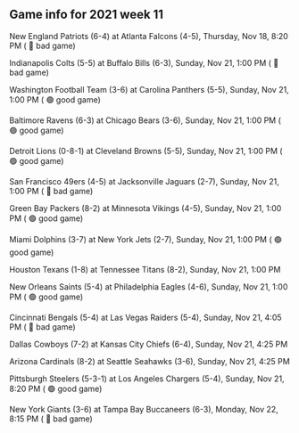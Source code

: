 ## Game info for 2021 week 11
New England Patriots (6-4) at Atlanta Falcons (4-5), Thursday, Nov 18, 8:20 PM (	:red_circle: bad game)



Indianapolis Colts (5-5) at Buffalo Bills (6-3), Sunday, Nov 21, 1:00 PM (	:red_circle: bad game)

Washington Football Team (3-6) at Carolina Panthers (5-5), Sunday, Nov 21, 1:00 PM (	:green_circle: good game)

Baltimore Ravens (6-3) at Chicago Bears (3-6), Sunday, Nov 21, 1:00 PM (	:green_circle: good game)

Detroit Lions (0-8-1) at Cleveland Browns (5-5), Sunday, Nov 21, 1:00 PM (	:green_circle: good game)

San Francisco 49ers (4-5) at Jacksonville Jaguars (2-7), Sunday, Nov 21, 1:00 PM (	:red_circle: bad game)

Green Bay Packers (8-2) at Minnesota Vikings (4-5), Sunday, Nov 21, 1:00 PM (	:green_circle: good game)

Miami Dolphins (3-7) at New York Jets (2-7), Sunday, Nov 21, 1:00 PM (	:green_circle: good game)

Houston Texans (1-8) at Tennessee Titans (8-2), Sunday, Nov 21, 1:00 PM

New Orleans Saints (5-4) at Philadelphia Eagles (4-6), Sunday, Nov 21, 1:00 PM (	:green_circle: good game)



Cincinnati Bengals (5-4) at Las Vegas Raiders (5-4), Sunday, Nov 21, 4:05 PM (	:red_circle: bad game)

Dallas Cowboys (7-2) at Kansas City Chiefs (6-4), Sunday, Nov 21, 4:25 PM

Arizona Cardinals (8-2) at Seattle Seahawks (3-6), Sunday, Nov 21, 4:25 PM



Pittsburgh Steelers (5-3-1) at Los Angeles Chargers (5-4), Sunday, Nov 21, 8:20 PM (	:green_circle: good game)



New York Giants (3-6) at Tampa Bay Buccaneers (6-3), Monday, Nov 22, 8:15 PM (	:red_circle: bad game)

